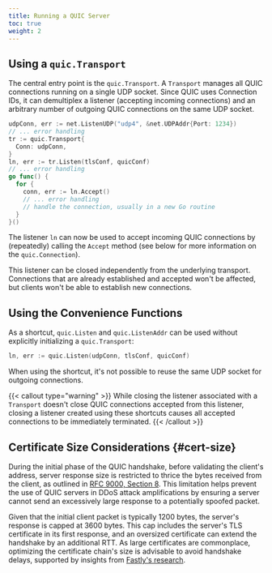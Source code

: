 ```yaml
---
title: Running a QUIC Server
toc: true
weight: 2
---
```


## Using a `quic.Transport`

The central entry point is the `quic.Transport`. A `Transport` manages all QUIC connections running on a single UDP socket. Since QUIC uses Connection IDs, it can demultiplex a listener (accepting incoming connections) and an arbitrary number of outgoing QUIC connections on the same UDP socket.

```go
udpConn, err := net.ListenUDP("udp4", &net.UDPAddr{Port: 1234})
// ... error handling
tr := quic.Transport{
  Conn: udpConn,
}
ln, err := tr.Listen(tlsConf, quicConf)
// ... error handling
go func() {
  for {
    conn, err := ln.Accept()
    // ... error handling
    // handle the connection, usually in a new Go routine
  }
}()
```

The listener `ln` can now be used to accept incoming QUIC connections by (repeatedly) calling the `Accept` method (see below for more information on the `quic.Connection`).

This listener can be closed independently from the underlying transport. Connections that are already established and accepted won't be affected, but clients won't be able to establish new connections.


## Using the Convenience Functions

As a shortcut, `quic.Listen` and `quic.ListenAddr` can be used without explicitly initializing a `quic.Transport`:

```go
ln, err := quic.Listen(udpConn, tlsConf, quicConf)
```

When using the shortcut, it's not possible to reuse the same UDP socket for outgoing connections.

{{< callout type="warning" >}}
  While closing the listener associated with a `Transport` doesn't close QUIC connections accepted from this listener, closing a listener created using these shortcuts causes all accepted connections to be immediately terminated.
{{< /callout >}}

## Certificate Size Considerations {#cert-size}

During the initial phase of the QUIC handshake, before validating the client's address, server response size is restricted to thrice the bytes received from the client, as outlined in [RFC 9000, Section 8](https://datatracker.ietf.org/doc/html/rfc9000#name-address-validation). This limitation helps prevent the use of QUIC servers in DDoS attack amplifications by ensuring a server cannot send an excessively large response to a potentially spoofed packet.

Given that the initial client packet is typically 1200 bytes, the server's response is capped at 3600 bytes. This cap includes the server's TLS certificate in its first response, and an oversized certificate can extend the handshake by an additional RTT. As large certificates are commonplace, optimizing the certificate chain's size is advisable to avoid handshake delays, supported by insights from [Fastly's research](https://www.fastly.com/blog/quic-handshake-tls-compression-certificates-extension-study).

